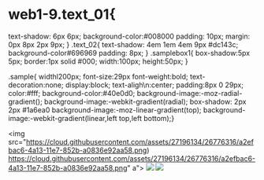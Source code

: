 # web1-9.text_01{
text-shadow: 6px 6px;
background-color:#008000
padding: 10px;
margin: 0px 8px  2px 9px;
}
.text_02{
text-shadow: 4em 1em 4em 9px #dc143c;
background-color#696969
padding: 8px;
}
.samplebox1{
box-shadow:5px 5px;
border:1px solid #000;
width:100px;
height:50px;
}

.sample{
widthl200px;
font-size:29px
font-weight:bold;
text-decoration:none;
display:block;
text-aligh\n:center;
padding:8px 0 29px;
color:#fff;
background-color:#40e0d0;
background-image:-moz-radial-gradient();
    background-image:-webkit-gradient(radial);
box-shadow: 2px 2px #1a6ea0
background-image:-moz-linear-gradient(top);
    background-image:-webkit-gradient(linear,left top,left bottom);}

<div class ="shake shake-horizontal"></div>

<img src="https://cloud.githubusercontent.com/assets/27196134/26776316/a2efbac6-4a13-11e7-852b-a0836e92aa58.png)
https://cloud.githubusercontent.com/assets/27196134/26776316/a2efbac6-4a13-11e7-852b-a0836e92aa58.png" a">
<img src="https://cloud.githubusercontent.com/assets/27196134/26776316/a2efbac6-4a13-11e7-852b-a0836e92aa58.png)
<https://cloud.githubusercontent.com/assets/27196134/26776316/a2efbac6-4a13-11e7-852b-a0836e92aa58.png" />
<img src="https://cloud.githubusercontent.com/assets/27196134/26776316/a2efbac6-4a13-11e7-852b-a0836e92aa58.png)
<https://cloud.githubusercontent.com/assets/27196134/26776316/a2efbac6-4a13-11e7-852b-a0836e92aa58.png"/>


 
